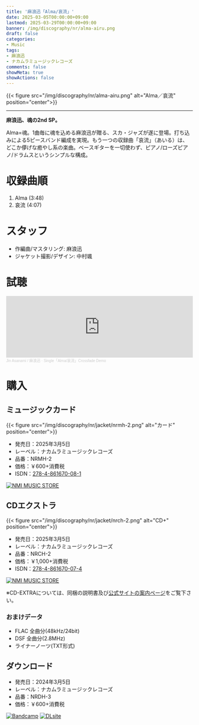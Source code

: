 ```yaml
---
title: '麻浪迅「Alma/哀流」'
date: 2025-03-05T00:00:00+09:00
lastmod: 2025-03-29T00:00:00+09:00
banner: /img/discography/nr/alma-airu.png
draft: false
categories:
- Music
tags:
- 麻浪迅
- ナカムラミュージックレコーズ
comments: false
showMeta: true
showActions: false
---
```


{{< figure src="/img/discography/nr/alma-airu.png" alt="Alma／哀流" position="center">}}

-----

**麻浪迅、魂の2nd SP。**

Alma=魂。1曲毎に魂を込める麻浪迅が贈る、スカ・ジャズが遂に登場。打ち込みによる5ピースバンド編成を実現。もう一つの収録曲「哀流」（あいる）は、どこか儚げな癒やし系の楽曲。ベースギターを一切使わず、ピアノ/ローズピアノ/ドラムスというシンプルな構成。

# 収録曲順
1. Alma (3:48)
2. 哀流 (4:07)

# スタッフ
- 作編曲/マスタリング: 麻浪迅
- ジャケット撮影/デザイン: 中村颯

# 試聴
<iframe width="100%" height="166" scrolling="no" frameborder="no" allow="autoplay" src="https://w.soundcloud.com/player/?url=https%3A//api.soundcloud.com/tracks/2035732172&color=%23ff5500&auto_play=false&hide_related=false&show_comments=true&show_user=true&show_reposts=false&show_teaser=true"></iframe><div style="font-size: 10px; color: #cccccc;line-break: anywhere;word-break: normal;overflow: hidden;white-space: nowrap;text-overflow: ellipsis; font-family: Interstate,Lucida Grande,Lucida Sans Unicode,Lucida Sans,Garuda,Verdana,Tahoma,sans-serif;font-weight: 100;"><a href="https://soundcloud.com/hayatehay" title="Jin Asanami / 麻浪迅" target="_blank" style="color: #cccccc; text-decoration: none;">Jin Asanami / 麻浪迅</a> · <a href="https://soundcloud.com/hayatehay/alma-airu-crossfade-demo" title="Single「Alma/哀流」Crossfade Demo" target="_blank" style="color: #cccccc; text-decoration: none;">Single「Alma/哀流」Crossfade Demo</a></div>

# 購入
## ミュージックカード
{{< figure src="/img/discography/nr/jacket/nrmh-2.png" alt="カード" position="center">}}

- 発売日：2025年3月5日
- レーベル：ナカムラミュージックレコーズ
- 品番：NRMH-2
- 価格：￥600+消費税
- ISDN：[278-4-861670-08-1](https://isdn.jp/2784861670081)

<a href="https://nmimusic.booth.pm/items/6605491" target="_blank"><img src="/img/banner/nmi_music_store.png" alt="NMI MUSIC STORE"></a>

## CDエクストラ
{{< figure src="/img/discography/nr/jacket/nrch-2.png" alt="CD+" position="center">}}

- 発売日：2025年3月5日
- レーベル：ナカムラミュージックレコーズ
- 品番：NRCH-2
- 価格：￥1,000+消費税
- ISDN：[278-4-861670-07-4](https://isdn.jp/2784861670074)

<a href="https://nmimusic.booth.pm/items/6605491" target="_blank"><img src="/img/banner/nmi_music_store.png" alt="NMI MUSIC STORE"></a>

※CD-EXTRAについては、同梱の説明書及び[公式サイトの案内ページ](https://nmimusic.github.io/cdextra/)をご覧下さい。

### おまけデータ
- FLAC 全曲分(48kHz/24bit)
- DSF 全曲分(2.8MHz)
- ライナーノーツ(TXT形式)

## ダウンロード
- 発売日：2024年3月5日
- レーベル：ナカムラミュージックレコーズ
- 品番：NRDH-3
- 価格：￥600+消費税

<a href="https://jinasanami.bandcamp.com/album/alma-airu" target="_blank"><img src="/img/banner/bandcamp.png" alt="Bandcamp"></a>
<a href="https://www.dlsite.com/home/work/=/product_id/RJ01350054.html" target="_blank"><img src="/img/banner/dlsite.jpg" alt="DLsite"></a>
